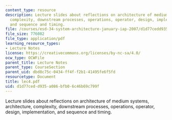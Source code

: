 ```yaml
---
content_type: resource
description: Lecture slides about reflections on architecture of medium systems, architecture,
  complexity, downstream processes, operations, operator, design, implementation,
  and sequence and timing.
file: /courses/esd-34-system-architecture-january-iap-2007/d1d77cedd935a086bfb06c46b69c799f_lec4.pdf
file_size: 776082
file_type: application/pdf
learning_resource_types:
- Lecture Notes
license: https://creativecommons.org/licenses/by-nc-sa/4.0/
ocw_type: OCWFile
parent_title: Lecture Notes
parent_type: CourseSection
parent_uid: dbd8c75c-0434-ff4f-f2b1-41495fe6f5fd
resourcetype: Document
title: lec4.pdf
uid: d1d77ced-d935-a086-bfb0-6c46b69c799f
---
```

Lecture slides about reflections on architecture of medium systems, architecture, complexity, downstream processes, operations, operator, design, implementation, and sequence and timing.